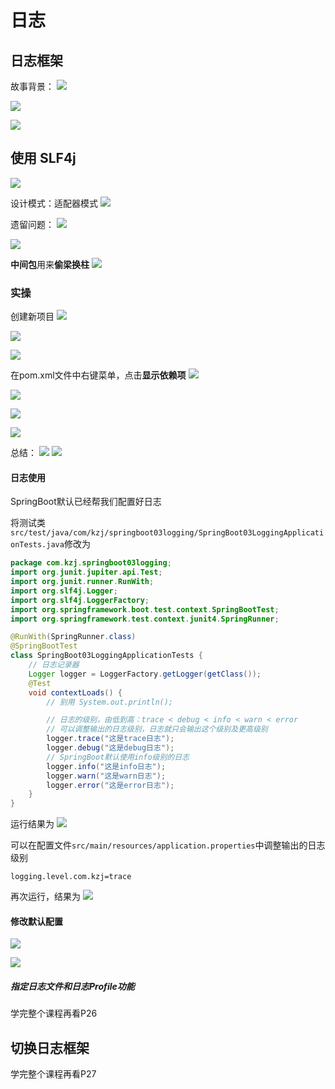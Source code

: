 # 日志

## 日志框架

故事背景：
![](resources/2023-02-18-14-18-40.png)

![](resources/2023-02-18-14-19-22.png)

![](resources/2023-02-18-16-14-52.png)

## 使用 SLF4j

![](resources/2023-02-18-16-22-43.png)

设计模式：适配器模式
![](resources/2023-02-18-16-20-49.png)

遗留问题：
![](resources/2023-02-18-16-29-29.png)

![](resources/2023-02-18-16-25-52.png)

**中间包**用来**偷梁换柱**
![](resources/2023-02-18-16-31-01.png)

### 实操

创建新项目
![](resources/2023-02-18-16-34-46.png)

![](resources/2023-02-18-16-35-15.png)

![](resources/2023-02-18-16-37-43.png)

在pom.xml文件中右键菜单，点击**显示依赖项**
![](resources/2023-02-18-16-39-53.png)

![](resources/2023-02-18-16-42-05.png)

![](resources/2023-02-18-16-44-53.png)

![](resources/2023-02-18-16-46-35.png)

总结：
![](resources/2023-02-18-16-50-38.png)
![](resources/2023-02-18-16-53-35.png)

#### 日志使用

SpringBoot默认已经帮我们配置好日志

将测试类```src/test/java/com/kzj/springboot03logging/SpringBoot03LoggingApplicationTests.java```修改为
```java
package com.kzj.springboot03logging;
import org.junit.jupiter.api.Test;
import org.junit.runner.RunWith;
import org.slf4j.Logger;
import org.slf4j.LoggerFactory;
import org.springframework.boot.test.context.SpringBootTest;
import org.springframework.test.context.junit4.SpringRunner;

@RunWith(SpringRunner.class)
@SpringBootTest
class SpringBoot03LoggingApplicationTests {
    // 日志记录器
    Logger logger = LoggerFactory.getLogger(getClass());
    @Test
    void contextLoads() {
        // 别用 System.out.println();

        // 日志的级别，由低到高：trace < debug < info < warn < error
        // 可以调整输出的日志级别，日志就只会输出这个级别及更高级别
        logger.trace("这是trace日志");
        logger.debug("这是debug日志");
        // SpringBoot默认使用info级别的日志
        logger.info("这是info日志");
        logger.warn("这是warn日志");
        logger.error("这是error日志");
    }
}
```

运行结果为
![](resources/2023-02-18-17-27-24.png)

可以在配置文件```src/main/resources/application.properties```中调整输出的日志级别
```properties
logging.level.com.kzj=trace
```

再次运行，结果为
![](resources/2023-02-18-17-31-54.png)

#### 修改默认配置

![](resources/2023-02-18-17-37-50.png)

![](resources/2023-02-18-17-41-36.png)

##### 指定日志文件和日志Profile功能

学完整个课程再看P26

## 切换日志框架

学完整个课程再看P27



